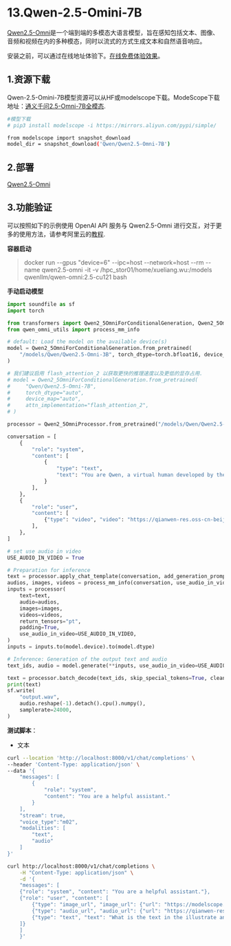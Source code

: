 # 13.Qwen-2.5-Omini-7B

[Qwen2.5-Omni](https://www.modelscope.cn/models/Qwen/Qwen2.5-Omni-7B)是一个端到端的多模态大语言模型，旨在感知包括文本、图像、音频和视频在内的多种模态，同时以流式的方式生成文本和自然语音响应。

安装之前，可以通过在线地址体验下。[在线免费体验效果](https://huggingface.co/spaces/Qwen/Qwen2.5-Omni-7B-Demo)。

## 1.资源下载

Qwen-2.5-Omini-7B模型资源可以从HF或modelscope下载。ModeScope下载地址：[通义千问2.5-Omni-7B全模态](https://www.modelscope.cn/models/Qwen/Qwen2.5-Omni-7B/files).
```bash
#模型下载
# pip3 install modelscope -i https://mirrors.aliyun.com/pypi/simple/

from modelscope import snapshot_download
model_dir = snapshot_download('Qwen/Qwen2.5-Omni-7B')
```

## 2.部署

[Qwen2.5-Omni](https://github.com/QwenLM/Qwen2.5-Omni/blob/main/README_CN.md)

## 3.功能验证

可以按照如下的示例使用 OpenAI API 服务与 Qwen2.5-Omni 进行交互，对于更多的使用方法，请参考阿里云的[教程](https://help.aliyun.com/zh/model-studio/qwen-omni#e39adc648aw8j).

**容器启动**
> docker run --gpus "device=6" --ipc=host --network=host --rm --name qwen2.5-omni -it -v /hpc_stor01/home/xueliang.wu:/models qwenllm/qwen-omni:2.5-cu121 bash

**手动启动模型**
```python
import soundfile as sf
import torch

from transformers import Qwen2_5OmniForConditionalGeneration, Qwen2_5OmniProcessor
from qwen_omni_utils import process_mm_info

# default: Load the model on the available device(s)
model = Qwen2_5OmniForConditionalGeneration.from_pretrained(
    "/models/Qwen/Qwen2.5-Omni-3B", torch_dtype=torch.bfloat16, device_map="auto"
)

# 我们建议启用 flash_attention_2 以获取更快的推理速度以及更低的显存占用.
# model = Qwen2_5OmniForConditionalGeneration.from_pretrained(
#     "Qwen/Qwen2.5-Omni-7B",
#     torch_dtype="auto",
#     device_map="auto",
#     attn_implementation="flash_attention_2",
# )

processor = Qwen2_5OmniProcessor.from_pretrained("/models/Qwen/Qwen2.5-Omni-3B")

conversation = [
    {
        "role": "system",
        "content": [
            {
                "type": "text",
                "text": "You are Qwen, a virtual human developed by the Qwen Team, Alibaba Group, capable of perceiving auditory and visual inputs, as well as generating text and speech.",
            }
        ],
    },
    {
        "role": "user",
        "content": [
            {"type": "video", "video": "https://qianwen-res.oss-cn-beijing.aliyuncs.com/Qwen2.5-Omni/draw.mp4"},
        ],
    },
]

# set use audio in video
USE_AUDIO_IN_VIDEO = True

# Preparation for inference
text = processor.apply_chat_template(conversation, add_generation_prompt=True, tokenize=False)
audios, images, videos = process_mm_info(conversation, use_audio_in_video=USE_AUDIO_IN_VIDEO)
inputs = processor(
    text=text,
    audio=audios,
    images=images,
    videos=videos,
    return_tensors="pt",
    padding=True,
    use_audio_in_video=USE_AUDIO_IN_VIDEO,
)
inputs = inputs.to(model.device).to(model.dtype)

# Inference: Generation of the output text and audio
text_ids, audio = model.generate(**inputs, use_audio_in_video=USE_AUDIO_IN_VIDEO)

text = processor.batch_decode(text_ids, skip_special_tokens=True, clean_up_tokenization_spaces=False)
print(text)
sf.write(
    "output.wav",
    audio.reshape(-1).detach().cpu().numpy(),
    samplerate=24000,
)
```

**测试脚本**：
- 文本
```bash
curl --location 'http://localhost:8000/v1/chat/completions' \
--header 'Content-Type: application/json' \
--data '{
    "messages": [
        {
            "role": "system",
            "content": "You are a helpful assistant."
        }
    ],
    "stream": true,
	"voice_type":"m02",
    "modalities": [
        "text",
        "audio"
    ]
}'
```
```bash
curl http://localhost:8000/v1/chat/completions \
    -H "Content-Type: application/json" \
    -d '{
    "messages": [
    {"role": "system", "content": "You are a helpful assistant."},
    {"role": "user", "content": [
        {"type": "image_url", "image_url": {"url": "https://modelscope.oss-cn-beijing.aliyuncs.com/resource/qwen.png"}},
        {"type": "audio_url", "audio_url": {"url": "https://qianwen-res.oss-cn-beijing.aliyuncs.com/Qwen2.5-Omni/cough.wav"}},
        {"type": "text", "text": "What is the text in the illustrate ans what it the sound in the audio?"}
    ]}
    ]
    }'
```